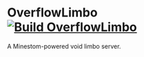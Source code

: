 # OverflowLimbo [![Build OverflowLimbo](https://img.shields.io/github/workflow/status/CodeTheDev/OverflowLimbo/Build%20OverflowLimbo/master)](https://github.com/CodeTheDev/OverflowLimbo/actions)
A Minestom-powered void limbo server.

